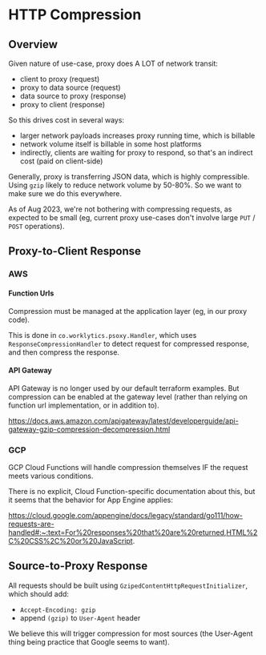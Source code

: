 # HTTP Compression

## Overview

Given nature of use-case, proxy does A LOT of network transit:

- client to proxy (request)
- proxy to data source (request)
- data source to proxy (response)
- proxy to client (response)

So this drives cost in several ways:

- larger network payloads increases proxy running time, which is billable
- network volume itself is billable in some host platforms
- indirectly, clients are waiting for proxy to respond, so that's an indirect cost (paid on
  client-side)

Generally, proxy is transferring JSON data, which is highly compressible. Using `gzip` likely to
reduce network volume by 50-80%. So we want to make sure we do this everywhere.

As of Aug 2023, we're not bothering with compressing requests, as expected to be small (eg, current
proxy use-cases don't involve large `PUT` / `POST` operations).

## Proxy-to-Client Response

### AWS

#### Function Urls

Compression must be managed at the application layer (eg, in our proxy code).

This is done in `co.worklytics.psoxy.Handler`, which uses `ResponseCompressionHandler` to detect
request for compressed response, and then compress the response.

#### API Gateway

API Gateway is no longer used by our default terraform examples. But compression can be enabled at
the gateway level (rather than relying on function url implementation, or in addition to).

https://docs.aws.amazon.com/apigateway/latest/developerguide/api-gateway-gzip-compression-decompression.html

### GCP

GCP Cloud Functions will handle compression themselves IF the request meets various conditions.

There is no explicit, Cloud Function-specific documentation about this, but it seems that the
behavior for App Engine applies:

https://cloud.google.com/appengine/docs/legacy/standard/go111/how-requests-are-handled#:~:text=For%20responses%20that%20are%20returned,HTML%2C%20CSS%2C%20or%20JavaScript.

## Source-to-Proxy Response

All requests should be built using `GzipedContentHttpRequestInitializer`, which should add:

- `Accept-Encoding: gzip`
- append `(gzip)` to `User-Agent` header

We believe this will trigger compression for most sources (the User-Agent thing being practice that
Google seems to want).
